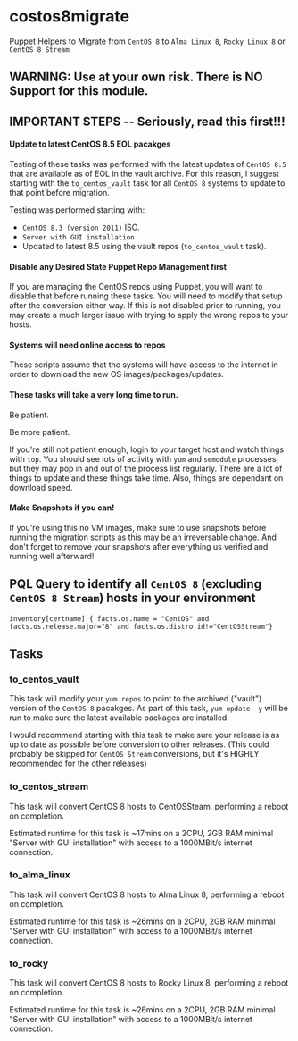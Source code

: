 # costos8migrate

Puppet Helpers to Migrate from `CentOS 8` to `Alma Linux 8`, `Rocky Linux 8` or `CentOS 8 Stream`

## WARNING: Use at your own risk. There is NO Support for this module.

## IMPORTANT STEPS -- Seriously, read this first!!!

#### Update to latest CentOS 8.5 EOL pacakges

Testing of these tasks was performed with the latest updates of `CentOS 8.5` that are available as of EOL in the vault archive.
For this reason, I suggest starting with the `to_centos_vault` task for all `CentOS 8` systems to update to that point before migration.

Testing was performed starting with:
- `CentOS 8.3 (version 2011)` ISO.
- `Server with GUI installation`
- Updated to latest 8.5 using the vault repos (`to_centos_vault` task).

#### Disable any Desired State Puppet Repo Management first 
If you are managing the CentOS repos using Puppet, you will want to disable that before running these tasks. You will need to modify that setup after the conversion either way. 
If this is not disabled prior to running, you may create a much larger issue with trying to apply the wrong repos to your hosts.


#### Systems will need online access to repos
These scripts assume that the systems will have access to the internet in order to download the new OS images/packages/updates.

#### These tasks will take a very long time to run.

Be patient.

Be more patient.

If you're still not patient enough, login to your target host and watch things with `top`. You should see lots of activity with `yum` and `semodule` processes, but they may pop in and out of the process list regularly. There are a lot of things to update and these things take time. Also, things are dependant on download speed.

#### Make Snapshots if you can!

If you're using this no VM images, make sure to use snapshots before running the migration scripts as this may be an irreversable change.
And don't forget to remove your snapshots after everything us verified and running well afterward!



## PQL Query to identify all `CentOS 8` (excluding `CentOS 8 Stream`) hosts in your environment

```inventory[certname] { facts.os.name = "CentOS" and facts.os.release.major="8" and facts.os.distro.id!="CentOSStream"}```

## Tasks

### to_centos_vault

This task will modify your `yum repos` to point to the archived ("vault") version of the `CentOS 8` pacakges.
As part of this task, `yum update -y` will be run to make sure the latest available packages are installed.  

I would recommend starting with this task to make sure your release is as up to date as possible before conversion to other releases.
(This could probably be skipped for `CentOS Stream` conversions, but it's HIGHLY recommended for the other releases)

### to_centos_stream

This task will convert CentOS 8 hosts to CentOSSteam, performing a reboot on completion.

Estimated runtime for this task is ~17mins on a 2CPU, 2GB RAM minimal "Server with GUI installation" with access to a 1000MBit/s internet connection.


### to_alma_linux

This task will convert CentOS 8 hosts to Alma Linux 8, performing a reboot on completion.

Estimated runtime for this task is ~26mins on a 2CPU, 2GB RAM minimal "Server with GUI installation" with access to a 1000MBit/s internet connection.


### to_rocky

This task will convert CentOS 8 hosts to Rocky Linux 8, performing a reboot on completion.

Estimated runtime for this task is ~26mins on a 2CPU, 2GB RAM minimal "Server with GUI installation" with access to a 1000MBit/s internet connection.


